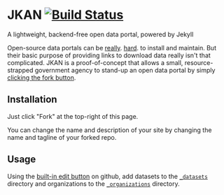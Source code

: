 # JKAN [![Build Status](https://travis-ci.org/timwis/jkan.svg?branch=gh-pages)](https://travis-ci.org/timwis/jkan)
A lightweight, backend-free open data portal, powered by Jekyll

Open-source data portals can be [really](https://twitter.com/waldojaquith/status/282599673569619969).
[hard](https://twitter.com/chris_whong/status/669207423719235584). to install and maintain. But their
basic purpose of providing links to download data really isn't that complicated. JKAN is a proof-of-concept
that allows a small, resource-strapped government agency to stand-up an open data portal by simply
[clicking the fork button](https://help.github.com/articles/fork-a-repo/).

## Installation
Just click "Fork" at the top-right of this page.

You can change the name and description of your site by changing the name and tagline of your forked repo.

## Usage
Using the [built-in edit button](https://help.github.com/articles/editing-files-in-your-repository/) on github,
add datasets to the [`_datasets`](_datasets) directory and organizations to the 
[`_organizations`](_organizations) directory.
